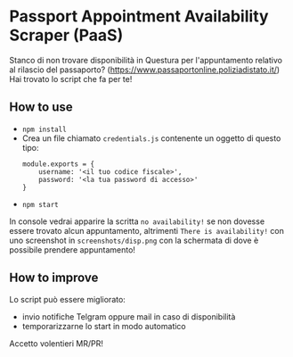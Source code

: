 # Passport Appointment Availability Scraper (PaaS)
Stanco di non trovare disponibilità in Questura per l'appuntamento relativo al rilascio del passaporto? (https://www.passaportonline.poliziadistato.it/) Hai trovato lo script che fa per te!

## How to use
- ```npm install```
- Crea un file chiamato `credentials.js` contenente un oggetto di questo tipo:
    ```
    module.exports = {
        username: '<il tuo codice fiscale>',
        password: '<la tua password di accesso>'
    }
    ```
- ```npm start```

In console vedrai apparire la scritta ```no availability!``` se non dovesse essere trovato alcun appuntamento, altrimenti ```There is availability!``` con uno screenshot in ```screenshots/disp.png``` con la schermata di dove è possibile prendere appuntamento!

## How to improve
Lo script può essere migliorato:
- invio notifiche Telgram oppure mail in caso di disponibilità
- temporarizzarne lo start in modo automatico

Accetto volentieri MR/PR!